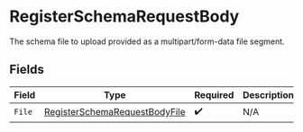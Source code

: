 # RegisterSchemaRequestBody

The schema file to upload provided as a multipart/form-data file segment.


## Fields

| Field                                                                                     | Type                                                                                      | Required                                                                                  | Description                                                                               |
| ----------------------------------------------------------------------------------------- | ----------------------------------------------------------------------------------------- | ----------------------------------------------------------------------------------------- | ----------------------------------------------------------------------------------------- |
| `File`                                                                                    | [RegisterSchemaRequestBodyFile](../../models/operations/registerschemarequestbodyfile.md) | :heavy_check_mark:                                                                        | N/A                                                                                       |